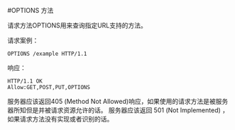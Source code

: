 #OPTIONS 方法

请求方法OPTIONS用来查询指定URL支持的方法。

请求案例：
```
OPTIONS /example HTTP/1.1
```
响应：
```
HTTP/1.1 OK
Allow:GET,POST,PUT,OPTIONS
```

服务器应该返回405 (Method Not Allowed)响应，如果使用的请求方法是被服务器所知但是并被请求资源允许的话。
服务器应该返回 501 (Not Implemented) ，如果请求方法没有实现或者识别的话。

